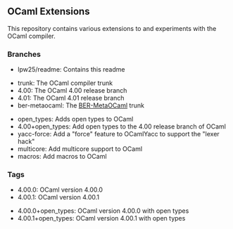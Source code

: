 
## OCaml Extensions

This repository contains various extensions to and experiments with the OCaml compiler.

### Branches

* lpw25/readme: Contains this readme

+ trunk: The OCaml compiler trunk
+ 4.00: The OCaml 4.00 release branch
+ 4.01: The OCaml 4.01 release branch
+ ber-metaocaml: The [BER-MetaOCaml](http://http://okmij.org/ftp/ML/MetaOCaml.html) trunk

* open_types: Adds open types to OCaml
* 4.00+open_types: Add open types to the 4.00 release branch of OCaml
* yacc-force: Add a "force" feature to OCamlYacc to support the "lexer hack"
* multicore: Add multicore support to OCaml
* macros: Add macros to OCaml

### Tags

* 4.00.0: OCaml version 4.00.0
* 4.00.1: OCaml version 4.00.1

+ 4.00.0+open_types: OCaml version 4.00.0 with open types
+ 4.00.1+open_types: OCaml version 4.00.1 with open types


